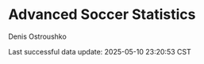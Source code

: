# Advanced Soccer Statistics
Denis Ostroushko

<!-- gfm -->

Last successful data update: 2025-05-10 23:20:53 CST
